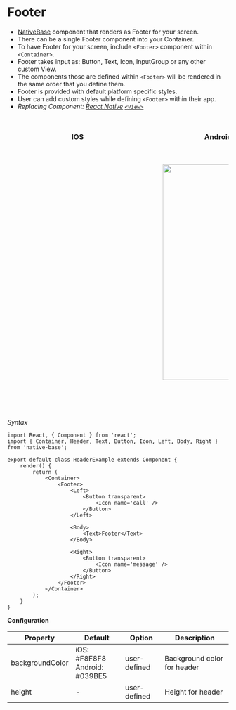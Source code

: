 # Footer
* [NativeBase](http://nativebase.io/) component that renders as Footer for your screen.
* There can be a single Footer component into your Container.
* To have Footer for your screen, include <code>&lt;Footer></code> component within <code>&lt;Container></code>.
* Footer takes input as: Button, Text, Icon, InputGroup or any other custom View.
* The components those are defined within <code>&lt;Footer></code> will be rendered in the same order that you define them.
* Footer is provided with default platform specific styles.
* User can add custom styles while defining <code>&lt;Footer></code> within their app.
* *Replacing Component:
  [React Native](https://facebook.github.io/react-native/)
  [<code>&lt;View></code>](https://facebook.github.io/react-native/docs/view.html)*

<br />
  <table>
    <thead>
      <tr style="border-style: hidden">
        <th style="border-style: hidden; padding-right: 34px;">IOS</th>
        <th style="padding-right: 140px;">Android</th>
      </tr>
    </thead>
    <thead>
      <tr style="border-style: hidden">
        <th style="border-style: hidden;">
          <div style="background: url(../assets/iphone.png) no-repeat; padding: 63px 20px 100px 18px; width: 292px"><img src="{{('../assets/ios/components/footer.png')}}" alt="" /></div></th>
        <th>
          <div style="background: url(../assets/android.png) no-repeat; padding: 45px 118px 68px 0px; background-size: 292px 576px;"><img src="{{('../assets/android/components/footer.png')}}" alt="" width="266px" height="490px" /></div></th>
      </tr>
    </thead>
  </table>

*Syntax*

<pre><code class="language-jsx">import React, { Component } from 'react';
import { Container, Header, Text, Button, Icon, Left, Body, Right } from 'native-base';
​
export default class HeaderExample extends Component {
    render() {
        return (
            &lt;Container>
                &lt;Footer>
                    &lt;Left>
                        &lt;Button transparent>
                            &lt;Icon name='call' />
                        &lt;/Button>
                    &lt;/Left>

                    &lt;Body>
                        &lt;Text>Footer&lt;/Text>
                    &lt;/Body>

                    &lt;Right>
                        &lt;Button transparent>
                            &lt;Icon name='message' />
                        &lt;/Button>
                    &lt;/Right>
                &lt;/Footer>
            &lt;/Container>
        );
    }
}</code></pre>


**Configuration**<br />
    <table class = "table table-bordered">
        <thead>
            <tr>
                <th>Property</th>
                <th>Default</th>
                <th>Option</th>
                <th>Description</th>
            </tr>
        </thead>
        <tbody>
            <tr>
                <td>backgroundColor</td>
                <td>
                    iOS: #F8F8F8<br />
                    Android: #039BE5
                </td>
                <td>user-defined</td>
                <td>Background color for header</td>
            </tr>
            <tr>
                <td>height</td>
                <td> - </td>
                <td>user-defined</td>
                <td>Height for header</td>
            </tr>
        </tbody>
    </table><br />
